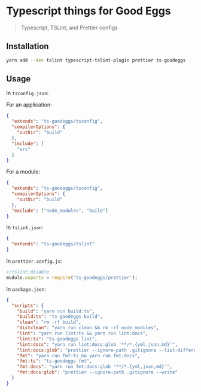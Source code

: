 # Typescript things for Good Eggs

> Typescript, TSLint, and Prettier configs

## Installation

```sh
yarn add --dev tslint typescript-tslint-plugin prettier ts-goodeggs
```

## Usage

In `tsconfig.json`:

For an application:

```json
{
  "extends": "ts-goodeggs/tsconfig",
  "compilerOptions": {
    "outDir": "build"
  },
  "include": [
    "src"
  ]
}
```

For a module:

```json
{
  "extends": "ts-goodeggs/tsconfig",
  "compilerOptions": {
    "outDir": "build"
  },
  "exclude": ["node_modules", "build"]
}
```

In `tslint.json`:

```json
{
  "extends": "ts-goodeggs/tslint"
}
```

In `prettier.config.js`:

```js
//tslint:disable
module.exports = require('ts-goodeggs/prettier');
```

In `package.json`:

```json
{
  "scripts": {
    "build": "yarn run build:ts",
    "build:ts": "ts-goodeggs build",
    "clean": "rm -rf build",
    "distclean": "yarn run clean && rm -rf node_modules",
    "lint": "yarn run lint:ts && yarn run lint:docs",
    "lint:ts": "ts-goodeggs lint",
    "lint:docs": "yarn run lint:docs:glob '**/*.{yml,json,md}'",
    "lint:docs:glob": "prettier --ignore-path .gitignore --list-different",
    "fmt": "yarn run fmt:ts && yarn run fmt:docs",
    "fmt:ts": "ts-goodeggs fmt",
    "fmt:docs": "yarn run fmt:docs:glob '**/*.{yml,json,md}'",
    "fmt:docs:glob": "prettier --ignore-path .gitignore --write"
  }
}
```
